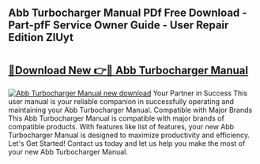 ## Abb Turbocharger Manual PDf Free Download - Part-pfF Service Owner Guide - User Repair Edition ZlUyt

# <h2><a href="http://bc39790.oget.top/?id=Abb+Turbocharger+Manual">🔗Download New 👉🔴 Abb Turbocharger Manual</a></h2>

[![Abb Turbocharger Manual new download](https://i.imgur.com/5g1atiW.png)](http://bc39790.oget.top/?id=Abb+Turbocharger+Manual)
Your Partner in Success This user manual is your reliable companion in successfully operating and maintaining your Abb Turbocharger Manual. Compatible with Major Brands This Abb Turbocharger Manual is compatible with major brands of compatible products. With features like list of features, your new Abb Turbocharger Manual is designed to maximize productivity and efficiency. Let's Get Started! Contact us today and let us help you make the most of your new Abb Turbocharger Manual.
